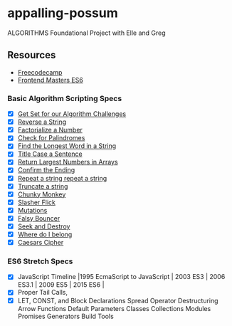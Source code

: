 # appalling-possum

ALGORITHMS Foundational Project with Elle and Greg

## Resources

- [Freecodecamp](https://www.freecodecamp.com/)
- [Frontend Masters ES6](https://frontendmasters.com/courses/jsnext-es6/)

### Basic Algorithm Scripting Specs

- [x] [Get Set for our Algorithm Challenges](https://www.freecodecamp.com/challenges/get-set-for-our-algorithm-challenges)
- [x] [Reverse a String](https://www.freecodecamp.com/challenges/reverse-a-string)
- [x] [Factorialize a Number](https://www.freecodecamp.com/challenges/factorialize-a-number) 
- [x] [Check for Palindromes](https://www.freecodecamp.com/challenges/check-for-palindromes) 
- [x] [Find the Longest Word in a String](https://www.freecodecamp.com/challenges/find-the-longest-word-in-a-string) 
- [x] [Title Case a Sentence](https://www.freecodecamp.com/challenges/title-case-a-sentence) 
- [x] [Return Largest Numbers in Arrays](https://www.freecodecamp.com/challenges/return-largest-numbers-in-arrays)
- [x] [Confirm the Ending](https://www.freecodecamp.com/challenges/confirm-the-ending) 
- [x] [Repeat a string repeat a string](https://www.freecodecamp.com/challenges/repeat-a-string-repeat-a-string)
- [x] [Truncate a string](https://www.freecodecamp.com/challenges/truncate-a-string)
- [x] [Chunky Monkey](https://www.freecodecamp.com/challenges/chunky-monkey) 
- [x] [Slasher Flick](https://www.freecodecamp.com/challenges/slasher-flick) 
- [x] [Mutations](https://www.freecodecamp.com/challenges/mutations) 
- [x] [Falsy Bouncer](https://www.freecodecamp.com/challenges/falsy-bouncer)
- [x] [Seek and Destroy](https://www.freecodecamp.com/challenges/seek-and-destroy) 
- [x] [Where do I belong](https://www.freecodecamp.com/challenges/where-do-i-belong)
- [x] [Caesars Cipher](https://www.freecodecamp.com/challenges/caesars-cipher)

### ES6 Stretch Specs

- [X] JavaScript Timeline
     |1995 EcmaScript to JavaScript | 2003 ES3 | 2006 ES3.1 | 2009 ES5 | 2015 ES6 |
- [X] Proper Tail Calls,
- [X] LET, CONST, and Block Declarations
Spread Operator
Destructuring
Arrow Functions
Default Parameters
Classes
Collections
Modules
Promises
Generators
Build Tools 
